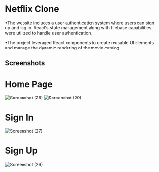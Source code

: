 # Netflix Clone

•The website includes a user authentication system where users can sign up and log in. React's state management along with firebase capabilities were utilized to handle user authentication.

•The project leveraged React components to create reusable UI elements and manage the dynamic
rendering of the movie catalog.


## Screenshots
# Home Page
![Screenshot (28)](https://github.com/himanshi-rathore/netflix_clone/assets/108826224/8488a3ff-5995-45b1-b399-7d20801b9df5)
![Screenshot (29)](https://github.com/himanshi-rathore/netflix_clone/assets/108826224/24b2fe57-87c5-4be8-b21c-a0b0e5e92dd0)
# Sign In
![Screenshot (27)](https://github.com/himanshi-rathore/netflix_clone/assets/108826224/7897475e-c8f7-4e41-9be3-189fc1ae2cd5)
# Sign Up
![Screenshot (26)](https://github.com/himanshi-rathore/netflix_clone/assets/108826224/6696bbd6-4ec2-43cf-89e0-67f6be035ecd)

